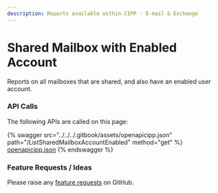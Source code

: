 ```yaml
---
description: Reports available within CIPP - E-mail & Exchange
---
```


# Shared Mailbox with Enabled Account

Reports on all mailboxes that are shared, and also have an enabled user account.

### API Calls

The following APIs are called on this page:

{% swagger src="../../../.gitbook/assets/openapicipp.json" path="/ListSharedMailboxAccountEnabled" method="get" %}
[openapicipp.json](../../../.gitbook/assets/openapicipp.json)
{% endswagger %}

### Feature Requests / Ideas

Please raise any [feature requests](https://github.com/KelvinTegelaar/CIPP/issues/new?assignees=\&labels=enhancement%2Cno-priority\&projects=\&template=feature.yml\&title=%5BFeature+Request%5D%3A+) on GitHub.
